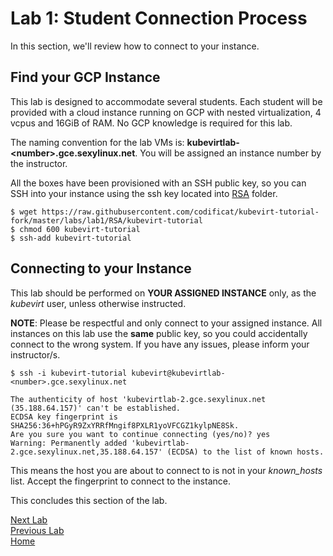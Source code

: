 # Lab 1: Student Connection Process

In this section, we'll review how to connect to your instance.

## Find your GCP Instance

This lab is designed to accommodate several students. Each student will be provided with a cloud instance running on GCP with nested virtualization, 4 vcpus and 16GiB of RAM. No GCP knowledge is required for this lab.

The naming convention for the lab VMs is: **kubevirtlab-\<number\>.gce.sexylinux.net**. You will be assigned an instance number by the instructor.

All the boxes have been provisioned with an SSH public key, so you can SSH into your instance using the ssh key located into [RSA](./RSA) folder.

```console
$ wget https://raw.githubusercontent.com/codificat/kubevirt-tutorial-fork/master/labs/lab1/RSA/kubevirt-tutorial
$ chmod 600 kubevirt-tutorial
$ ssh-add kubevirt-tutorial
```

## Connecting to your Instance

This lab should be performed on **YOUR ASSIGNED INSTANCE** only, as the *kubevirt* user, unless otherwise instructed.

**NOTE**: Please be respectful and only connect to your assigned instance. All instances on this lab use the **same** public key, so you could accidentally connect to the wrong system. If you have any issues, please inform your instructor/s.

```console
$ ssh -i kubevirt-tutorial kubevirt@kubevirtlab-<number>.gce.sexylinux.net

The authenticity of host 'kubevirtlab-2.gce.sexylinux.net (35.188.64.157)' can't be established.
ECDSA key fingerprint is SHA256:36+hPGyR9ZxYRRfMngif8PXLR1yoVFCGZ1kylpNE8Sk.
Are you sure you want to continue connecting (yes/no)? yes
Warning: Permanently added 'kubevirtlab-2.gce.sexylinux.net,35.188.64.157' (ECDSA) to the list of known hosts.
```

This means the host you are about to connect to is not in your *known_hosts* list. Accept the fingerprint to connect to the instance.

This concludes this section of the lab.

[Next Lab](../lab2/lab2.md)\
[Previous Lab](../lab0/lab0.md)\
[Home](../../README.md)
